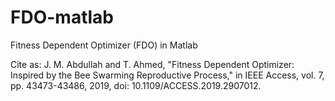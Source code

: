 # FDO-matlab
Fitness Dependent Optimizer (FDO) in Matlab

Cite as:
J. M. Abdullah and T. Ahmed, "Fitness Dependent Optimizer: Inspired by the Bee Swarming Reproductive Process," in IEEE Access, vol. 7, pp. 43473-43486, 2019, doi: 10.1109/ACCESS.2019.2907012.
